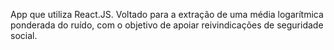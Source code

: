 App que utiliza React.JS. Voltado para a extração de uma média logarítmica ponderada do ruído, com o objetivo de apoiar reivindicações de seguridade social.
